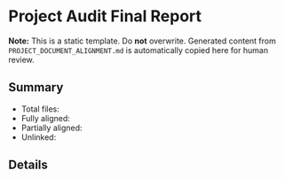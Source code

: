 <!-- ID: DOC-064 -->
# Project Audit Final Report

**Note:** This is a static template. Do **not** overwrite.
Generated content from `PROJECT_DOCUMENT_ALIGNMENT.md` is automatically copied here for human review.

## Summary
- Total files:
- Fully aligned:
- Partially aligned:
- Unlinked:

## Details
<!-- Automatically paste relevant sections from PROJECT_DOCUMENT_ALIGNMENT.md -->